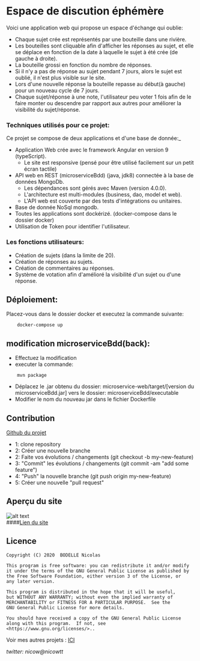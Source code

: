 # Espace de discution éphémère
Voici une application web qui propose un espace d'échange qui oublie:</br>
* Chaque sujet crée est représentés par une bouteille dans une rivière.
* Les bouteilles sont cliquable afin d'afficher les réponses au sujet, et elle se déplace 
en fonction de la date à laquelle le sujet à été crée (de gauche à droite).
* La bouteille grossi en fonction du nombre de réponses.
* Si il n'y a pas de réponse au sujet pendant 7 jours, alors le sujet est oublié, il n'est 
plus visible sur le site. 
* Lors d'une nouvelle réponse la bouteille repasse au début(à gauche) 
pour un nouveau cycle de 7 jours.
* Chaque sujet/réponse à une note, l'utilisateur peu voter 1 fois afin de le faire monter 
ou descendre par rapport aux autres pour améliorer la visibilité du sujet/réponse.

### Techniques utilisés pour ce projet:
Ce projet se compose de deux applications et d'une base de donnée:_
* Application Web crée avec le framework Angular en version 9 (typeScript).
    * Le site est responsive (pensé pour être utilisé facilement sur un petit écran tactile)
* API web en REST (microserviceBdd) (java, jdk8) connectée à la base de données
MongoDb.
    * Les dépendances sont gérés avec Maven (version 4.0.0).
    * L'architecture est multi-modules (business, dao, model et web).
    * L'API web est couverte par des tests d'intégrations ou unitaires.
* Base de donnée NoSql mongodb.
* Toutes les applications sont dockérizé. (docker-compose dans le dossier docker)
* Utilisation de Token pour identifier l'utilisateur.

### Les fonctions utilisateurs:
* Création de sujets (dans la limite de 20).
* Création de réponses au sujets.
* Création de commentaires au réponses.
* Système de votation afin d'amélioré la visibilité d'un sujet ou d'une réponse.

## Déploiement:
Placez-vous dans le dossier docker et executez la commande suivante:
```
    docker-compose up
```
## modification microserviceBdd(back):
- Effectuez la modification
- executer la commande:
```
    mvn package
```
- Déplacez le .jar obtenu du dossier: microservice-web/target/[version du microserviceBdd.jar]
vers le dossier: microserviceBdd/executable
- Modifier le nom du nouveau jar dans le fichier Dockerfile

## Contribution
[Github du projet](https://github.com/nicowtt/solution_project)

* 1: clone repository
* 2: Créer une nouvelle branche
* 2: Faite vos évolutions / changements (git checkout -b my-new-feature)
* 3: "Commit" les évolutions / changements (git commit -am "add some feature")
* 4: "Push" la nouvelle branche (git push origin my-new-feature)
* 5: Créer une nouvelle "pull request"

## Aperçu du site
![alt text](https://github.com/nicowtt/solution_project/blob/master/discutProject.jpg)<br>
####[Lien du site](http://discut.hopto.org/)


## Licence
    Copyright (C) 2020  BODELLE Nicolas

    This program is free software: you can redistribute it and/or modify
    it under the terms of the GNU General Public License as published by
    the Free Software Foundation, either version 3 of the License, or
    any later version.

    This program is distributed in the hope that it will be useful,
    but WITHOUT ANY WARRANTY; without even the implied warranty of
    MERCHANTABILITY or FITNESS FOR A PARTICULAR PURPOSE.  See the
    GNU General Public License for more details.

    You should have received a copy of the GNU General Public License
    along with this program.  If not, see <https://www.gnu.org/licenses/>..

Voir mes autres projets :
[ICI](https://github.com/nicowtt?tab=repositories)


*twitter: nicow@nicowtt*